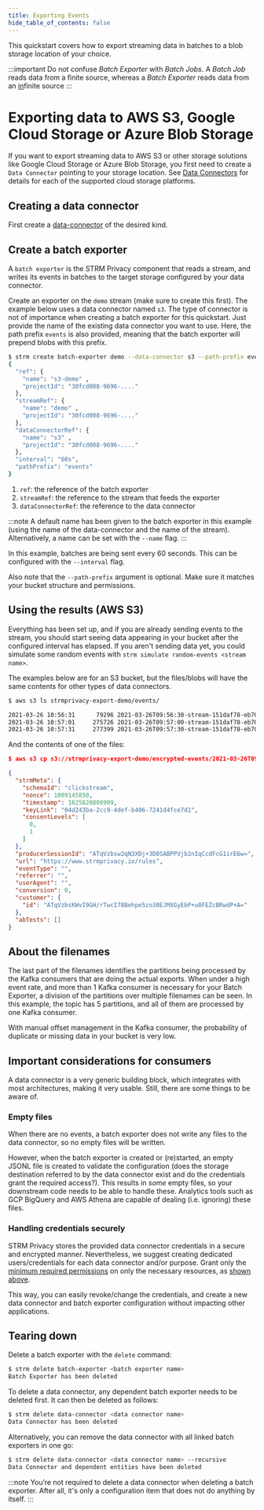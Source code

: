 ```yaml
---
title: Exporting Events
hide_table_of_contents: false
---
```


This quickstart covers how to export streaming data in batches to a blob storage location of your choice.

:::important
Do not confuse _Batch Exporter_ with _Batch Jobs_. A _Batch Job_ reads data from a finite source, whereas a _Batch
Exporter_
reads data from an <u>in</u>finite source
:::

# Exporting data to AWS S3, Google Cloud Storage or Azure Blob Storage

If you want to export streaming data to AWS S3 or other storage solutions like
Google Cloud Storage or Azure Blob Storage, you first need to create a
`Data Connector` pointing to your storage location.
See [Data Connectors](docs/03-quickstart/03-data-connectors/index.md) for details for each of the supported cloud
storage platforms.

## Creating a data connector

First create a [data-connector](docs/03-quickstart/03-data-connectors/index.md) of the desired kind.

## Create a batch exporter

A `batch exporter` is the STRM Privacy component that reads a
stream, and writes its events in batches to the target storage configured
by your data connector.

Create an exporter on the `demo` stream (make sure to create this
first). The example below uses a data connector named `s3`. The type
of connector is not of importance when creating a batch exporter for this quickstart. Just
provide the name of the existing data connector you want to use. Here, the path prefix `events` is also provided,
meaning that the batch exporter will prepend blobs with this prefix.

```bash showLineNumbers
$ strm create batch-exporter demo --data-connector s3 --path-prefix events
{
  "ref": {
    "name": "s3-demo" ,
    "projectId": "30fcd008-9696-...."
  }, 
  "streamRef": {
    "name": "demo" ,
    "projectId": "30fcd008-9696-...."
  }, 
  "dataConnectorRef": {
    "name": "s3" ,
    "projectId": "30fcd008-9696-...."
  }, 
  "interval": "60s",
  "pathPrefix": "events"
}
```

1. `ref`: the reference of the batch exporter
2. `streamRef`: the reference to the stream that feeds the exporter
3. `dataConnectorRef`: the reference to the data connector

:::note
A default name has been given to the batch exporter in this example (using the name of the data-connector and the name
of the stream). Alternatively, a name can be set with the `--name` flag.
:::

In this example, batches are being sent every 60 seconds. This can be configured with the
`--interval` flag.

Also note that the `--path-prefix` argument is optional. Make sure it
matches your bucket structure and permissions.

## Using the results (AWS S3)

Everything has been set up, and if you are already sending events to the stream,
you should start seeing data appearing in your bucket after the configured interval has
elapsed. If you aren't sending data yet, you could simulate some random events
with `strm simulate random-events <stream name>`.

The examples below are for an S3 bucket, but the files/blobs will have the same
contents for other types of data connectors.

```bash
$ aws s3 ls strmprivacy-export-demo/events/

2021-03-26 10:56:31      79296 2021-03-26T09:56:30-stream-151daf78-eb70-4b6a-aeb4-578edc32bee6---0-1-2-3-4.jsonl
2021-03-26 10:57:01     275726 2021-03-26T09:57:00-stream-151daf78-eb70-4b6a-aeb4-578edc32bee6---0-1-2-3-4.jsonl
2021-03-26 10:57:31     277399 2021-03-26T09:57:30-stream-151daf78-eb70-4b6a-aeb4-578edc32bee6---0-1-2-3-4.jsonl
```

And the contents of one of the files:

```json showLineNumbers
$ aws s3 cp s3://strmprivacy-export-demo/encrypted-events/2021-03-26T09:56:30-stream-151daf78-eb70-4b6a-aeb4-578edc32bee6---0-1-2-3-4.jsonl - | head -1

{
  "strmMeta": {
    "schemaId": "clickstream",
    "nonce": 1009145850,
    "timestamp": 1625820808909,
    "keyLink": "04d243ba-2cc9-4def-b406-7241d4fce7d1",
    "consentLevels": [
      0,
      1
    ]
  },
  "producerSessionId": "ATqVzbsw2qN3XDj+3D0SABPPVjb2nIqCcdFcG1irE6w=",
  "url": "https://www.strmprivacy.io/rules",
  "eventType": "",
  "referrer": "",
  "userAgent": "",
  "conversion": 0,
  "customer": {
    "id": "ATqVzbsKWvI9GH/rTwcI78Behpe5zo30EJMXGyEbP+u0FEZcBRwdP+A="
  },
  "abTests": []
}
```

## About the filenames

The last part of the filenames identifies the partitions being processed
by the Kafka consumers that are doing the actual exports. When under a
high event rate, and more than 1 Kafka consumer is necessary for your Batch Exporter, a
division of the partitions over multiple filenames can be seen. In this example, the
topic has 5 partitions, and all of them are processed by one Kafka
consumer.

With manual offset management in the Kafka consumer, the probability
of duplicate or missing data in your bucket is very low.

## Important considerations for consumers

A data connector is a very generic building block, which integrates with
most architectures, making it very usable. Still, there are some things to be aware of.

### Empty files

When there are no events, a batch exporter does not write any files to
the data connector, so no empty files will be written.

However, when the batch exporter is created or (re)started, an
empty JSONL file is created to validate the configuration (does the storage destination
referred to by the data connector exist
and do the credentials grant the required access?). This results
in *some* empty files, so your downstream code needs to be able to
handle these. Analytics tools such as GCP BigQuery and AWS Athena are capable of dealing (i.e. ignoring) these files.

### Handling credentials securely

STRM Privacy stores the provided data connector credentials in a secure and encrypted
manner. Nevertheless, we suggest creating
dedicated users/credentials for each data connector and/or purpose.
Grant only the [minimum required permissions](https://en.wikipedia.org/wiki/Principle_of_least_privilege) on only the
necessary resources, as [shown above](#creds).

This way, you can easily revoke/change the credentials, and create a new data connector
and batch exporter configuration without impacting other applications.

## Tearing down

Delete a batch exporter with the `delete` command:

```bash
$ strm delete batch-exporter <batch exporter name>
Batch Exporter has been deleted
```

To delete a data connector, any dependent batch exporter needs to be deleted first.
It can then be deleted as follows:

```bash
$ strm delete data-connector <data connector name>
Data Connector has been deleted
```

Alternatively, you can remove the data connector with all linked batch exporters in one go:

```bash
$ strm delete data-connector <data connector name> --recursive
Data Connector and dependent entities have been deleted
```

:::note
You’re not required to delete a data connector when deleting a batch exporter.
After all, it's only a configuration item that does not do anything by itself.
:::
